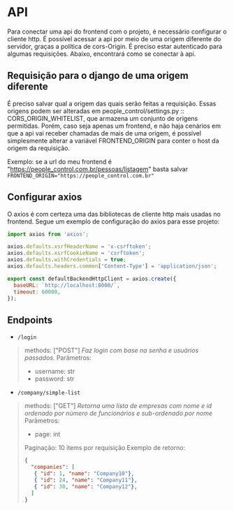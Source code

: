 # API

Para conectar uma api do frontend com o projeto, é necessário configurar o cliente http.
É possível acessar a api por meio de uma origem diferente do servidor, graças a política de cors-Origin.
É preciso estar autenticado para algumas requisições. Abaixo, encontrará como se conectar à api.

## Requisição para o django de uma origem diferente
É preciso salvar qual a origem das quais serão feitas a requisição.
Essas origens podem ser alteradas em people_control/settings.py :: CORS_ORIGIN_WHITELIST,
que armazena um conjunto de origens permitidas.
Porém, caso seja apenas um frontend, e não haja cenários em que a api vai receber chamadas de mais de uma origem,
é possível simplesmente alterar a variável FRONTEND_ORIGIN para conter o host da origem da requisição.

Exemplo: se a url do meu frontend é "https://people_control.com.br/pessoas/listagem"
basta salvar `FRONTEND_ORIGIN="https://people_control.com.br"`


## Configurar axios
O axios é com certeza uma das bibliotecas de cliente http mais usadas no frontend.
Segue um exemplo de configuração do axios para esse projeto:

```js
import axios from 'axios';

axios.defaults.xsrfHeaderName = 'x-csrftoken';
axios.defaults.xsrfCookieName = 'csrftoken';
axios.defaults.withCredentials = true;
axios.defaults.headers.common['Content-Type'] = 'application/json';

export const defaultBackendHttpClient = axios.create({
  baseURL: `http://localhost:8000/`,
  timeout: 60000,
});
```

## Endpoints
- `/login`
> methods: ["POST"]
> *Faz login com base na senha e usuários passados.*
> Parâmetros:
> - username: str
> - password: str
- `/company/simple-list`
> methods: ["GET"]
> *Retorna uma lista de empresas com nome e id ordenado por número de funcionários e sub-ordenado por nome*
> Parâmetros:
> - page: int
>
> Paginação: 10 items por requisição
> Exemplo de retorno:
> ```json
> {
>   "companies": [
>    { "id": 1, "name": "Company10"},
>    { "id": 24, "name": "Company11"},
>    { "id": 30, "name": "Company12"},
>   ]
>}
> ```

